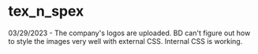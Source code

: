# tex_n_spex

03/29/2023 - The company's logos are uploaded. BD can't figure out how to style the images very well with external CSS. Internal CSS is working. 
